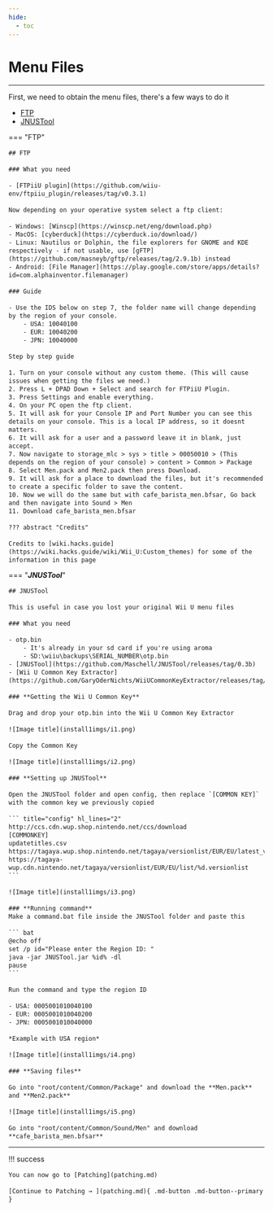 ```yaml
---
hide:
  - toc
---
```


# Menu Files

--------------

First, we need to obtain the menu files, there's a few ways to do it

- [FTP](#__tabbed_1_1)
- [JNUSTool](#__tabbed_1_2)

=== "FTP"

    ## FTP

    ### What you need

    - [FTPiiU plugin](https://github.com/wiiu-env/ftpiiu_plugin/releases/tag/v0.3.1)

    Now depending on your operative system select a ftp client:

    - Windows: [Winscp](https://winscp.net/eng/download.php)
    - MacOS: [cyberduck](https://cyberduck.io/download/)
    - Linux: Nautilus or Dolphin, the file explorers for GNOME and KDE respectively - if not usable, use [gFTP](https://github.com/masneyb/gftp/releases/tag/2.9.1b) instead
    - Android: [File Manager](https://play.google.com/store/apps/details?id=com.alphainventor.filemanager)

    ### Guide

    - Use the IDS below on step 7, the folder name will change depending by the region of your console.
        - USA: 10040100
        - EUR: 10040200
        - JPN: 10040000

    Step by step guide

    1. Turn on your console without any custom theme. (This will cause issues when getting the files we need.)
    2. Press L + DPAD Down + Select and search for FTPiiU Plugin.
    3. Press Settings and enable everything.
    4. On your PC open the ftp client.
    5. It will ask for your Console IP and Port Number you can see this details on your console. This is a local IP address, so it doesnt matters.
    6. It will ask for a user and a password leave it in blank, just accept.
    7. Now navigate to storage_mlc > sys > title > 00050010 > (This depends on the region of your console) > content > Common > Package
    8. Select Men.pack and Men2.pack then press Download.
    9. It will ask for a place to download the files, but it's recommended to create a specific folder to save the content.
    10. Now we will do the same but with cafe_barista_men.bfsar, Go back and then navigate into Sound > Men
    11. Download cafe_barista_men.bfsar

    ??? abstract "Credits"

    Credits to [wiki.hacks.guide](https://wiki.hacks.guide/wiki/Wii_U:Custom_themes) for some of the information in this page

=== "***JNUSTool***"

    ## JNUSTool

    This is useful in case you lost your original Wii U menu files

    ### What you need

    - otp.bin
        - It's already in your sd card if you're using aroma
        - SD:\wiiu\backups\SERIAL_NUMBER\otp.bin
    - [JNUSTool](https://github.com/Maschell/JNUSTool/releases/tag/0.3b)
    - [Wii U Common Key Extractor](https://github.com/GaryOderNichts/WiiUCommonKeyExtractor/releases/tag/v1)

    ### **Getting the Wii U Common Key**

    Drag and drop your otp.bin into the Wii U Common Key Extractor

    ![Image title](install1imgs/i1.png)

    Copy the Common Key

    ![Image title](install1imgs/i2.png)

    ### **Setting up JNUSTool**

    Open the JNUSTool folder and open config, then replace `[COMMON KEY]` with the common key we previously copied

    ``` title="config" hl_lines="2"
    http://ccs.cdn.wup.shop.nintendo.net/ccs/download
    [COMMONKEY]
    updatetitles.csv
    https://tagaya.wup.shop.nintendo.net/tagaya/versionlist/EUR/EU/latest_version
    https://tagaya-wup.cdn.nintendo.net/tagaya/versionlist/EUR/EU/list/%d.versionlist
    ```

    ![Image title](install1imgs/i3.png)

    ### **Running command**
    Make a command.bat file inside the JNUSTool folder and paste this

    ``` bat
    @echo off
    set /p id="Please enter the Region ID: "
    java -jar JNUSTool.jar %id% -dl
    pause
    ```

    Run the command and type the region ID

    - USA: 0005001010040100
    - EUR: 0005001010040200
    - JPN: 0005001010040000

    *Example with USA region*

    ![Image title](install1imgs/i4.png)

    ### **Saving files**

    Go into "root/content/Common/Package" and download the **Men.pack** and **Men2.pack**

    ![Image title](install1imgs/i5.png)

    Go into "root/content/Common/Sound/Men" and download **cafe_barista_men.bfsar**

-----------------

!!! success

    You can now go to [Patching](patching.md)
        
    [Continue to Patching → ](patching.md){ .md-button .md-button--primary }

